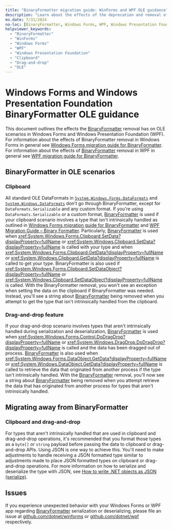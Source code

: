 ```yaml
---
title: "BinaryFormatter migration guide: WinForms and WPF OLE guidance"
description: "Learn about the effects of the deprecation and removal of BinaryFormatter from .NET on clipboard and drag-and-drop operations in Windows Forms and Windows Presentation Foundation."
ms.date: 7/31/2024
no-loc: [BinaryFormatter, Windows Forms, WPF, Windows Presentation Foundation, OLE]
helpviewer_keywords:
  - "BinaryFormatter"
  - "WinForms"
  - "Windows Forms"
  - "WPF"
  - "Windows Presentation Foundation"
  - "Clipboard"
  - "Drag-and-drop"
  - "OLE"
---
```


# Windows Forms and Windows Presentation Foundation BinaryFormatter OLE guidance

This document outlines the effects the [BinaryFormatter] removal has on OLE scenarios in Windows Forms and Windows Presentation Foundation (WPF). For information about the effects of BinaryFormatter removal in Windows Forms in general see [Windows Forms migration guide for BinaryFormatter](./winforms-applications.md). For information about the effects of [BinaryFormatter] removal in WPF in general see [WPF migration guide for BinaryFormatter](./wpf-applications.md).

## BinaryFormatter in OLE scenarios

### Clipboard

All standard OLE DataFormats in [`System.Windows.Forms.DataFormats`](/dotnet/api/system.windows.forms.dataformats#fields) and [`System.Windows.DataFormats`](/dotnet/api/system.windows.dataformats#remarks) don't go through BinaryFormatter, except for `DataFormats.Serializable` and any custom format. If you're using `DataFormats.Serializable` or a custom format, [BinaryFormatter] is used if your clipboard scenario involves a type that isn't intrinsically handled as outlined in [Windows Forms migration guide for BinaryFormatter](./winforms-applications.md) and [WPF Migration Guide – Binary Formatter](./wpf-applications.md). Particularly, [BinaryFormatter] is used when <xref:System.Windows.Forms.Clipboard.SetData?displayProperty=fullName> or <xref:System.Windows.Clipboard.SetData?displayProperty=fullName> is called with your type and when <xref:System.Windows.Forms.Clipboard.GetData?displayProperty=fullName> or <xref:System.Windows.Clipboard.GetData?displayProperty=fullName> is called to get your type. BinaryFormatter is also used if <xref:System.Windows.Forms.Clipboard.SetDataObject?displayProperty=fullName> or <xref:System.Windows.Clipboard.SetDataObject?displayProperty=fullName> is called. With the BinaryFormatter removal, you won't see an exception when setting the data on the clipboard if BinaryFormatter was needed. Instead, you'll see a string about [BinaryFormatter] being removed when you attempt to get the type that isn't intrinsically handled from the clipboard.

### Drag-and-drop feature

If your drag-and-drop scenario involves types that aren't intrinsically handled during serialization and deserialization, [BinaryFormatter] is used when <xref:System.Windows.Forms.Control.DoDragDrop?displayProperty=fullName> or <xref:System.Windows.DragDrop.DoDragDrop?displayProperty=fullName> is called and the data has been dragged out of process. [BinaryFormatter] is also used when <xref:System.Windows.Forms.DataObject.GetData?displayProperty=fullName> or <xref:System.Windows.DataObject.GetData?displayProperty=fullName> is called to retrieve the data that originated from another process if the type isn't intrinsically handled. With the [BinaryFormatter] removal, you'll now see a string about [BinaryFormatter] being removed when you attempt retrieve the data that has originated from another process for types that aren't intrinsically handled.

## Migrating away from BinaryFormatter

### Clipboard and drag-and-drop

For types that aren't intrinsically handled that are used in clipboard and drag-and-drop operations, it's recommended that you format those types as a `byte[]` or `string` payload before passing the data to clipboard or drag-and-drop APIs. Using JSON is one way to achieve this. You'll need to make adjustments to handle receiving a JSON formatted type similar to adjustments made to place JSON formatted types on clipboard or drag-and-drop operations. For more information on how to serialize and deserialize the type with JSON, see [How to write .NET objects as JSON (serialize)](../system-text-json/how-to.md).

## Issues

If you experience unexpected behavior with your Windows Forms or WPF app regarding [BinaryFormatter] serialization or deserializing, please file an issue at [github.com/dotnet/winforms](https://github.com/dotnet/winforms/issues) or [github.com/dotnet/wpf](https://github.com/dotnet/wpf/issues) respectively.

[BinaryFormatter]: xref:System.Runtime.Serialization.Formatters.Binary.BinaryFormatter
